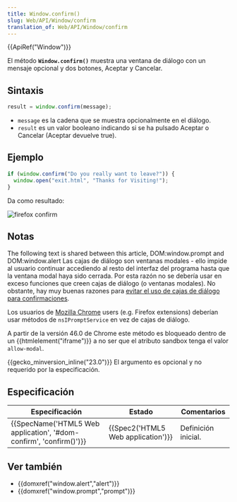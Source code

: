 ```yaml
---
title: Window.confirm()
slug: Web/API/Window/confirm
translation_of: Web/API/Window/confirm
---
```

{{ApiRef("Window")}}

El método **`Window.confirm()`** muestra una ventana de diálogo con un mensaje opcional y dos botones, Aceptar y Cancelar.

## Sintaxis

```js
result = window.confirm(message);
```

- `message` es la cadena que se muestra opcionalmente en el diálogo.
- `result` es un valor booleano indicando si se ha pulsado Aceptar o Cancelar (Aceptar devuelve true).

## Ejemplo

```js
if (window.confirm("Do you really want to leave?")) {
  window.open("exit.html", "Thanks for Visiting!");
}
```

Da como resultado:

![firefox confirm](https://mdn.mozillademos.org/files/7163/firefoxcomfirmdialog_zpsf00ec381.png)

## Notas

The following text is shared between this article, DOM:window\.prompt and DOM:window\.alert Las cajas de diálogo son ventanas modales - ello impide al usuario continuar accediendo al resto del interfaz del programa hasta que la ventana modal haya sido cerrada. Por esta razón no se debería usar en exceso funciones que creen cajas de diálogo (o ventanas modales). No obstante, hay muy buenas razones para [evitar el uso de cajas de diálogo para confirmaciones](http://alistapart.com/article/neveruseawarning).

Los usuarios de [Mozilla Chrome](/en-US/Chrome) users (e.g. Firefox extensions) deberían usar métodos de `nsIPromptService` en vez de cajas de diálogo.

A partir de la versión 46.0 de Chrome este método es bloqueado dentro de un {{htmlelement("iframe")}} a no ser que el atributo sandbox tenga el valor `allow-modal`.

{{gecko_minversion_inline("23.0")}} El argumento es opcional y no requerido por la especificación.

## Especificación

| Especificación                                                                           | Estado                                       | Comentarios         |
| ---------------------------------------------------------------------------------------- | -------------------------------------------- | ------------------- |
| {{SpecName('HTML5 Web application', '#dom-confirm', 'confirm()')}} | {{Spec2('HTML5 Web application')}} | Definición inicial. |

## Ver también

- {{domxref("window.alert","alert")}}
- {{domxref("window.prompt","prompt")}}
